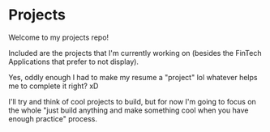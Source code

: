 # Projects

Welcome to my projects repo!

Included are the projects that I'm currently working on (besides the FinTech Applications that prefer to not display).

Yes, oddly enough I had to make my resume a "project" lol whatever helps me to complete it right? xD

I'll try and think of cool projects to build, but for now I'm going to focus on the whole "just build anything and make something cool when you have enough practice"  process.
